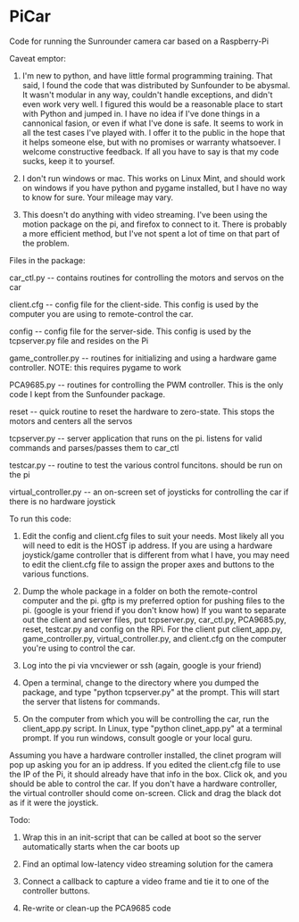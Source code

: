 # PiCar
Code for running the Sunrounder camera car based on a Raspberry-Pi

Caveat emptor: 
1. I'm new to python, and have little formal programming training.  That said, I found the code that was distributed by Sunfounder to be abysmal.  It wasn't modular in any way, couldn't handle exceptions, and didn't even work very well.  I figured this would be a reasonable place to start with Python and jumped in.  I have no idea if I've done things in a cannonical fasion, or even if what I've done is safe.  It seems to work in all the test cases I've played with.  I offer it to the public in the hope that it helps someone else, but with no promises or warranty whatsoever.  I welcome constructive feedback.  If all you have to say is that my code sucks, keep it to yoursef.

2. I don't run windows or mac.  This works on Linux Mint, and should work on windows if you have python and pygame installed, but I have no way to know for sure.  Your mileage may vary.

3. This doesn't do anything with video streaming.  I've been using the motion package on the pi, and firefox to connect to it.  There is probably a more efficient method, but I've not spent a lot of time on that part of the problem.

Files in the package:

car_ctl.py -- contains routines for controlling the motors and servos on the car

client.cfg -- config file for the client-side.  This config is used by the computer you are using to remote-control the car.

config -- config file for the server-side.  This config is used by the tcpserver.py file and resides on the Pi

game_controller.py -- routines for initializing and using a hardware game controller.  NOTE: this requires pygame to work

PCA9685.py -- routines for controlling the PWM controller.  This is the only code I kept from the Sunfounder package.

reset -- quick routine to reset the hardware to zero-state.  This stops the motors and centers all the servos

tcpserver.py -- server application that runs on the pi.  listens for valid commands and parses/passes them to car_ctl

testcar.py -- routine to test the various control funcitons.  should be run on the pi

virtual_controller.py -- an on-screen set of joysticks for controlling the car if there is no hardware joystick

To run this code:

1. Edit the config and client.cfg files to suit your needs.  Most likely all you will need to edit is the HOST ip address.  If you are using a hardware joystick/game controller that is different from what I have, you may need to edit the client.cfg file to assign the proper axes and buttons to the various functions. 

2. Dump the whole package in a folder on both the remote-control computer and the pi. gftp is my preferred option for pushing files to the pi.  (google is your friend if you don't know how)  If you want to separate out the client and server files, put tcpserver.py, car_ctl.py, PCA9685.py, reset, testcar.py and config on the RPi.  For the client put client_app.py, game_controller.py, virtual_controller.py, and client.cfg on the computer you're using to control the car. 

3. Log into the pi via vncviewer or ssh (again, google is your friend)

4. Open a terminal, change to the directory where you dumped the package, and type "python tcpserver.py" at the prompt. This will start the server that listens for commands.

5. On the computer from which you will be controlling the car, run the client_app.py script.  In Linux, type "python clinet_app.py" at a terminal prompt. If you run windows, consult google or your local guru.

Assuming you have a hardware controller installed, the clinet program will pop up asking you for an ip address.  If you edited the client.cfg file to use the IP of the Pi, it should already have that info in the box.  Click ok, and you should be able to control the car.  If you don't have a hardware controller, the virtual controller should come on-screen.  Click and drag the black dot as if it were the joystick.  

Todo: 

1. Wrap this in an init-script that can be called at boot so the server automatically starts when the car boots up

2. Find an optimal low-latency video streaming solution for the camera

3. Connect a callback to capture a video frame and tie it to one of the controller buttons.

4. Re-write or clean-up the PCA9685 code
